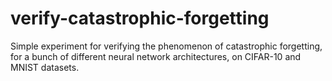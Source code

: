 # verify-catastrophic-forgetting
Simple experiment for verifying the phenomenon of catastrophic forgetting, for a bunch of different neural network architectures, on CIFAR-10 and MNIST datasets.
